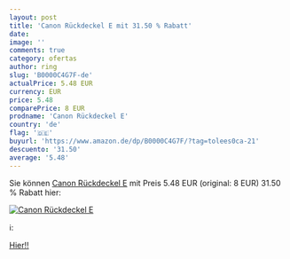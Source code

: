 ```yaml
---
layout: post
title: 'Canon Rückdeckel E mit 31.50 % Rabatt'
date: 
image: ''
comments: true
category: ofertas
author: ring
slug: 'B0000C4G7F-de'
actualPrice: 5.48 EUR
currency: EUR
price: 5.48
comparePrice: 8 EUR
prodname: 'Canon Rückdeckel E'
country: 'de'
flag: '🇩🇪'
buyurl: 'https://www.amazon.de/dp/B0000C4G7F/?tag=tolees0ca-21'
descuento: '31.50'
average: '5.48'
---
```


Sie können [Canon Rückdeckel E](https://www.amazon.de/dp/B0000C4G7F/?tag=tolees0ca-21) mit Preis 5.48 EUR (original: 8 EUR) 31.50 % Rabatt hier:

[![Canon Rückdeckel E]()](https://www.amazon.de/dp/B0000C4G7F/?tag=tolees0ca-21)

ℹ️:


[Hier!!](https://www.amazon.de/dp/B0000C4G7F/?tag=tolees0ca-21)
